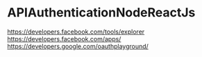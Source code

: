 # APIAuthenticationNodeReactJs

https://developers.facebook.com/tools/explorer
https://developers.facebook.com/apps/
https://developers.google.com/oauthplayground/
